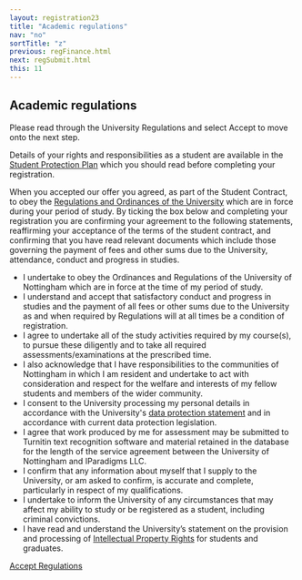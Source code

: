 ```yaml
---
layout: registration23
title: "Academic regulations"
nav: "no"
sortTitle: "z"
previous: regFinance.html
next: regSubmit.html
this: 11
---
```


## Academic regulations


Please read through the University Regulations and select Accept to move onto the next step.


Details of your rights and responsibilities as a student are available in the [Student Protection Plan](https://www.nottingham.ac.uk/studentservices/servicedetails/registration/registration.aspx) which you should read before completing your registration.

When you accepted our offer you agreed, as part of the Student Contract, to obey the [Regulations and Ordinances of the University](https://www.nottingham.ac.uk/academicservices/currentstudents/regulations.aspx) which are in force during your period of study.  By ticking the box below and completing your registration you are confirming your agreement to the following statements, reaffirming your acceptance of the terms of the student contract, and confirming that you have read relevant documents which include those governing the payment of fees and other sums due to the University, attendance, conduct and progress in studies.


- I undertake to obey the Ordinances and Regulations of the University of Nottingham which are in force at the time of my period of study.
- I understand and accept that satisfactory conduct and progress in studies and the payment of all fees or other sums due to the University as and when required by Regulations will at all times be a condition of registration.
- I agree to undertake all of the study activities required by my course(s), to pursue these diligently and to take all required assessments/examinations at the prescribed time.
- I also acknowledge that I have responsibilities to the communities of Nottingham in which I am resident and undertake to act with consideration and respect for the welfare and interests of my fellow students and members of the wider community.
- I consent to the University processing my personal details in accordance with the University's [data protection statement](https://www.nottingham.ac.uk/utilities/privacy/privacy.aspx) and in accordance with current data protection legislation.
- I agree that work produced by me for assessment may be submitted to Turnitin text recognition software and material retained in the database for the length of the service agreement between the University of Nottingham and IParadigms LLC.
- I confirm that any information about myself that I supply to the University, or am asked to confirm, is accurate and complete, particularly in respect of my qualifications.
- I undertake to inform the University of any circumstances that may affect my ability to study or be registered as a student, including criminal convictions.
- I have read and understand the University’s statement on the provision and processing of [Intellectual Property Rights](https://www.nottingham.ac.uk/governance/policy-finder/intellectual-property.aspx) for students and graduates.


<div id="buttons">
  <a class="btn btn-primary" type="submit" href="{{page.next}}">Accept Regulations</a>
</div>
